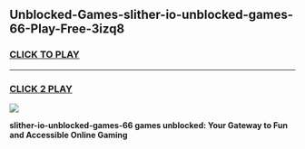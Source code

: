 
## Unblocked-Games-slither-io-unblocked-games-66-Play-Free-3izq8
<h3>
<a href="https://premium76.site?title=slither-io-unblocked-games-66&ref=20M">CLICK TO PLAY</a></h3>
<hr>

<h3>
<a href="https://premium76.site?title=slither-io-unblocked-games-66&ref=20M">CLICK 2 PLAY</a>
  
</h3>

<a href="https://premium76.site?title=slither-io-unblocked-games-66&ref=19M"><img src="https://clearcache.store/games.png"></a>


**slither-io-unblocked-games-66 games unblocked: Your Gateway to Fun and Accessible Online Gaming**
